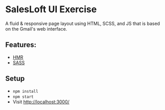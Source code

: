 # SalesLoft UI Exercise

A fluid & responsive page layout using HTML, SCSS, and JS that is based on the Gmail's web interface.

## Features:

* [HMR](https://webpack.js.org/concepts/hot-module-replacement/)
* [SASS](http://sass-lang.com/)

## Setup

- `npm install`
- `npm start`
- Visit [http://localhost:3000/](http://localhost:3000/)